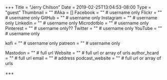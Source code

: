 +++
Title = "Jerry Chilson"
Date = 2019-02-25T13:04:53-08:00
Type = "guest"
Thumbnail = ""
#Aka = []
Facebook = "" # username only
Flickr = "" # username only
GitHub = "" # username only
Instagram = "" # username only
Linkedin = "" # username only
Microdotblo = "" # username only
Pinterest = "" # username only??
Twitter = "" # username only
YouTube = "" # username only

kofi = "" # username only
patreon = "" # username only

Mastodon = ""  # full url
Website = "" # full url or array of urls
author_hcard = "" # full url
email = "" # address
podcast_website = "" # full url or array of urls

+++
